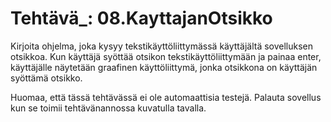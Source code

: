 # Tehtävä_: 08.KayttajanOtsikko

Kirjoita ohjelma, joka kysyy tekstikäyttöliittymässä käyttäjältä 
sovelluksen otsikkoa. Kun käyttäjä syöttää otsikon tekstikäyttöliittymään 
ja painaa enter, käyttäjälle näytetään graafinen käyttöliittymä, 
jonka otsikkona on käyttäjän syöttämä otsikko.

Huomaa, että tässä tehtävässä ei ole automaattisia testejä. Palauta 
sovellus kun se toimii tehtävänannossa kuvatulla tavalla.

